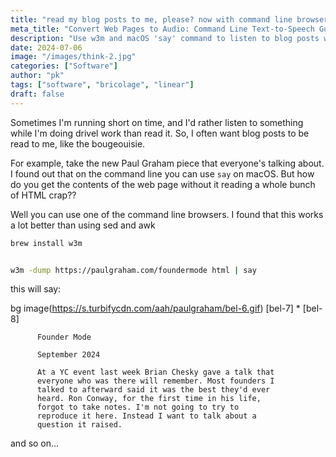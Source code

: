 ```yaml
---
title: "read my blog posts to me, please? now with command line browser cleanup action!"
meta_title: "Convert Web Pages to Audio: Command Line Text-to-Speech Guide"
description: "Use w3m and macOS 'say' command to listen to blog posts while multitasking - simple CLI solution"
date: 2024-07-06
image: "/images/think-2.jpg"
categories: ["Software"]
author: "pk"
tags: ["software", "bricolage", "linear"]
draft: false
---
```


Sometimes I'm running short on time, and I'd rather listen to something while I'm doing drivel work than read it. So, I often want blog posts to be read to me, like the bougeouisie. 

For example, take the new Paul Graham piece that everyone's talking about. I found out that on the command line you can use `say` on macOS. But how do you get the contents of the web page without it reading a whole bunch of HTML crap?? 

Well you can use one of the command line browsers. I found that this works a lot better than using sed and awk

```bash
brew install w3m


w3m -dump https://paulgraham.com/foundermode html | say                                                                                  
```

this will say:

bg image(https://s.turbifycdn.com/aah/paulgraham/bel-6.gif)
[bel-7] * [bel-8]

          Founder Mode

          September 2024

          At a YC event last week Brian Chesky gave a talk that
          everyone who was there will remember. Most founders I
          talked to afterward said it was the best they'd ever
          heard. Ron Conway, for the first time in his life,
          forgot to take notes. I'm not going to try to
          reproduce it here. Instead I want to talk about a
          question it raised.

and so on...
